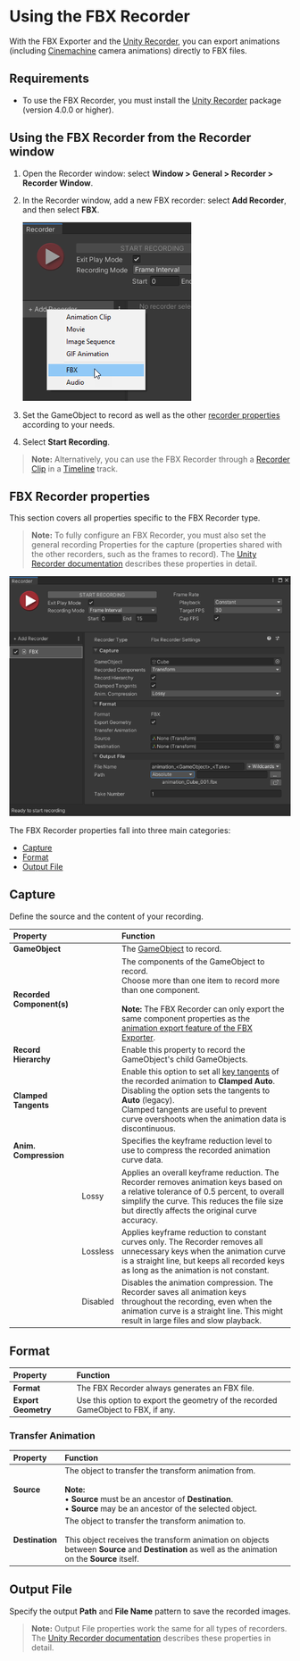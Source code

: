 # Using the FBX Recorder

With the FBX Exporter and the [Unity Recorder](https://docs.unity3d.com/Packages/com.unity.recorder@latest/), you can export animations (including [Cinemachine](https://docs.unity3d.com/Packages/com.unity.cinemachine@latest/) camera animations) directly to FBX files.

## Requirements

* To use the FBX Recorder, you must install the [Unity Recorder](https://docs.unity3d.com/Packages/com.unity.recorder@latest/) package (version 4.0.0 or higher).


## Using the FBX Recorder from the Recorder window

1. Open the Recorder window: select **Window > General > Recorder > Recorder Window**.

2. In the Recorder window, add a new FBX recorder: select **Add Recorder**, and then select **FBX**.

   ![](images/FBXExporter_AddRecorder.png)

3. Set the GameObject to record as well as the other [recorder properties](#fbx-recorder-properties) according to your needs.

4. Select **Start Recording**.

> **Note:** Alternatively, you can use the FBX Recorder through a [Recorder Clip](https://docs.unity3d.com/Packages/com.unity.recorder@latest) in a [Timeline](https://docs.unity3d.com/Packages/com.unity.timeline@latest) track.

## FBX Recorder properties

This section covers all properties specific to the FBX Recorder type.

> **Note:** To fully configure an FBX Recorder, you must also set the general recording Properties for the capture (properties shared with the other recorders, such as the frames to record). The [Unity Recorder documentation](https://docs.unity3d.com/Packages/com.unity.recorder@latest/index.html) describes these properties in detail.

![](images/FBXExporter_RecorderSettings.png)

The FBX Recorder properties fall into three main categories:
* [Capture](#capture)
* [Format](#format)
* [Output File](#output-file)

## Capture

Define the source and the content of your recording.

|Property||Function|
|:---|:---|:---|
| **GameObject** ||The [GameObject](https://docs.unity3d.com/Manual/class-GameObject.html) to record.|
| **Recorded Component(s)** ||The components of the GameObject to record.<br />Choose more than one item to record more than one component.<br /><br />**Note:** The FBX Recorder can only export the same component properties as the [animation export feature of the FBX Exporter](exporting.md#animation). |
| **Record Hierarchy** ||Enable this property to record the GameObject's child GameObjects.|
| **Clamped Tangents** || Enable this option to set all [key tangents](https://docs.unity3d.com/Manual/EditingCurves.html) of the recorded animation to **Clamped Auto**. Disabling the option sets the tangents to **Auto** (legacy).<br />Clamped tangents are useful to prevent curve overshoots when the animation data is discontinuous. |
| **Anim. Compression** || Specifies the keyframe reduction level to use to compress the recorded animation curve data. |
| | Lossy | Applies an overall keyframe reduction. The Recorder removes animation keys based on a relative tolerance of 0.5 percent, to overall simplify the curve. This reduces the file size but directly affects the original curve accuracy. |
| | Lossless | Applies keyframe reduction to constant curves only. The Recorder removes all unnecessary keys when the animation curve is a straight line, but keeps all recorded keys as long as the animation is not constant. |
| | Disabled | Disables the animation compression. The Recorder saves all animation keys throughout the recording, even when the animation curve is a straight line. This might result in large files and slow playback. |

## Format

|Property|Function|
|:---|:---|
| **Format** | The FBX Recorder always generates an FBX file. |
| **Export Geometry** | Use this option to export the geometry of the recorded GameObject to FBX, if any. |

### Transfer Animation

|Property|Function|
|:---|:---|
| **Source** | The object to transfer the transform animation from. <br/><br/>**Note:**<br/>• **Source** must be an ancestor of **Destination**.<br/>• **Source** may be an ancestor of the selected object. |
| **Destination** | The object to transfer the transform animation to.<br/><br/>This object receives the transform animation on objects between **Source** and **Destination** as well as the animation on the **Source** itself. |

## Output File

Specify the output **Path** and **File Name** pattern to save the recorded images.

> **Note:** Output File properties work the same for all types of recorders. The [Unity Recorder documentation](https://docs.unity3d.com/Packages/com.unity.recorder@latest/index.html) describes these properties in detail.
